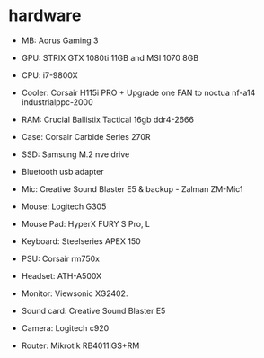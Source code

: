 # hardware

* MB: Aorus Gaming 3
* GPU: STRIX GTX 1080ti 11GB and MSI 1070 8GB
* CPU: i7-9800X
* Cooler: Corsair H115i PRO + Upgrade one FAN to noctua nf-a14 industrialppc-2000
* RAM: Crucial Ballistix Tactical 16gb ddr4-2666
* Case: Corsair Carbide Series 270R
* SSD: Samsung M.2 nve drive
* Bluetooth usb adapter
* Mic: Creative Sound Blaster E5 & backup - Zalman ZM-Mic1
* Mouse: Logitech G305
* Mouse Pad: HyperX FURY S Pro, L 
* Keyboard: Steelseries APEX 150
* PSU: Corsair rm750x
* Headset: ATH-A500X
* Monitor: Viewsonic XG2402.
* Sound card: Creative Sound Blaster E5
* Camera: Logitech c920

* Router: Mikrotik RB4011iGS+RM
